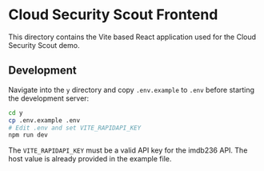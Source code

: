 # Cloud Security Scout Frontend

This directory contains the Vite based React application used for the Cloud Security Scout demo.

## Development

Navigate into the `y` directory and copy `.env.example` to `.env` before starting the development server:

```bash
cd y
cp .env.example .env
# Edit .env and set VITE_RAPIDAPI_KEY
npm run dev
```

The `VITE_RAPIDAPI_KEY` must be a valid API key for the imdb236 API. The host value is already provided in the example file.
